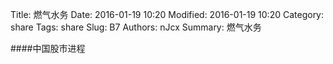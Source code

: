 Title: 燃气水务
Date: 2016-01-19 10:20
Modified: 2016-01-19 10:20
Category: share
Tags: share
Slug: B7
Authors: nJcx
Summary: 燃气水务


####中国股市进程

